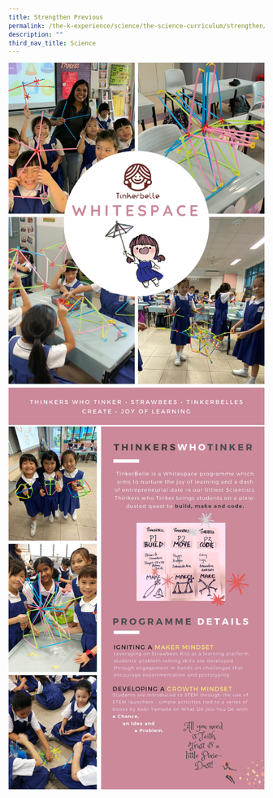 ```yaml
---
title: Strengthen Previous
permalink: /the-k-experience/science/the-science-curriculum/strengthen/
description: ""
third_nav_title: Science
---
```

<img src="/images/strength1.jpg">
<img src="/images/strength2.jpg">